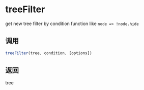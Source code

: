 # treeFilter

get new tree filter by condition function like `node => !node.hide`

## 调用

```js
treeFilter(tree, condition, [options])
```

## 返回

tree
